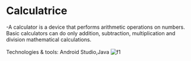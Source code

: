 # Calculatrice
-A calculator is a device that performs arithmetic operations on numbers. Basic calculators can do only addition, subtraction, multiplication and division mathematical calculations.
<br></br>
Technologies & tools: Android Studio,Java
![f1](https://user-images.githubusercontent.com/114807981/204653426-02a6d0dd-8c4c-4225-933e-0387aed344fb.png)
